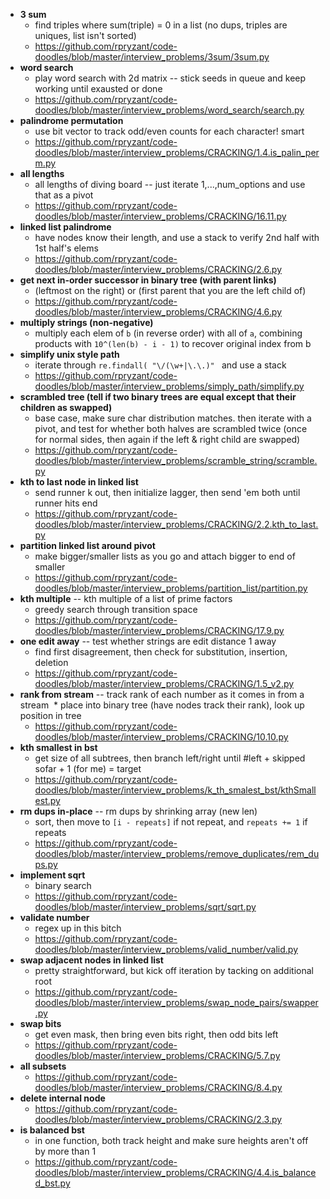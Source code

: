 * **3 sum**
  * find triples where sum(triple) = 0 in a list (no dups, triples are uniques, list isn't sorted)
  * https://github.com/rpryzant/code-doodles/blob/master/interview_problems/3sum/3sum.py
* **word search**
  * play word search with 2d matrix -- stick seeds in queue and keep working until exausted or done
  * https://github.com/rpryzant/code-doodles/blob/master/interview_problems/word_search/search.py
* **palindrome permutation**
  * use bit vector to track odd/even counts for each character! smart
  * https://github.com/rpryzant/code-doodles/blob/master/interview_problems/CRACKING/1.4.is_palin_perm.py
* **all lengths**
  * all lengths of diving board -- just iterate 1,...,num_options and use that as a pivot
  * https://github.com/rpryzant/code-doodles/blob/master/interview_problems/CRACKING/16.11.py
* **linked list palindrome**
  * have nodes know their length, and use a stack to verify 2nd half with 1st half's elems
  * https://github.com/rpryzant/code-doodles/blob/master/interview_problems/CRACKING/2.6.py
* **get next in-order successor in binary tree (with parent links)**
  * (leftmost on the right) or (first parent that you are the left child of)
  * https://github.com/rpryzant/code-doodles/blob/master/interview_problems/CRACKING/4.6.py
* **multiply strings (non-negative)**
  * multiply each elem of `b` (in reverse order) with all of `a`, combining products with `10^(len(b) - i - 1)` to recover original index from b
* **simplify unix style path**
  * iterate through `re.findall( "\/(\w+|\.\.)" ` and use a stack
  * https://github.com/rpryzant/code-doodles/blob/master/interview_problems/simply_path/simplify.py
* **scrambled tree (tell if two binary trees are equal except that their children as swapped)**
  * base case, make sure char distribution matches. then iterate with a pivot, and test for whether both halves are scrambled twice (once for normal sides, then again if the left & right child are swapped)
  * https://github.com/rpryzant/code-doodles/blob/master/interview_problems/scramble_string/scramble.py
* **kth to last node in linked list**
  * send runner k out, then initialize lagger, then send 'em both until runner hits end
  * https://github.com/rpryzant/code-doodles/blob/master/interview_problems/CRACKING/2.2.kth_to_last.py
* **partition linked list around pivot**
  * make bigger/smaller lists as you go and attach bigger to end of smaller
  * https://github.com/rpryzant/code-doodles/blob/master/interview_problems/partition_list/partition.py
* **kth multiple** -- kth multiple of a list of prime factors
  * greedy search through transition space
  * https://github.com/rpryzant/code-doodles/blob/master/interview_problems/CRACKING/17.9.py
* **one edit away** -- test whether strings are edit distance 1 away
  * find first disagreement, then check for substitution, insertion, deletion
  * https://github.com/rpryzant/code-doodles/blob/master/interview_problems/CRACKING/1.5_v2.py
* **rank from stream** -- track rank of each number as it comes in from a stream
  * place into binary tree (have nodes track their rank), look up position in tree
  * https://github.com/rpryzant/code-doodles/blob/master/interview_problems/CRACKING/10.10.py
* **kth smallest in bst**
  * get size of all subtrees, then branch left/right until #left + skipped sofar + 1 (for me) = target
  * https://github.com/rpryzant/code-doodles/blob/master/interview_problems/k_th_smalest_bst/kthSmallest.py
* **rm dups in-place**  -- rm dups by shrinking array (new len)
  * sort, then move to `[i - repeats]` if not repeat, and `repeats += 1` if repeats
  * https://github.com/rpryzant/code-doodles/blob/master/interview_problems/remove_duplicates/rem_dups.py
* **implement sqrt**
  * binary search
  * https://github.com/rpryzant/code-doodles/blob/master/interview_problems/sqrt/sqrt.py
* **validate number**
  * regex up in this bitch
  * https://github.com/rpryzant/code-doodles/blob/master/interview_problems/valid_number/valid.py
* **swap adjacent nodes in linked list**
  * pretty straightforward, but kick off iteration by tacking on additional root
  * https://github.com/rpryzant/code-doodles/blob/master/interview_problems/swap_node_pairs/swapper.py
* **swap bits**
  * get even mask, then bring even bits right, then odd bits left
  * https://github.com/rpryzant/code-doodles/blob/master/interview_problems/CRACKING/5.7.py
* **all subsets**
  * https://github.com/rpryzant/code-doodles/blob/master/interview_problems/CRACKING/8.4.py
* **delete internal node**
  * https://github.com/rpryzant/code-doodles/blob/master/interview_problems/CRACKING/2.3.py
* **is balanced bst**
  * in one function, both track height and make sure heights aren't off by more than 1
  * https://github.com/rpryzant/code-doodles/blob/master/interview_problems/CRACKING/4.4.is_balanced_bst.py
